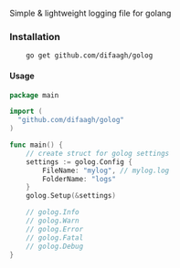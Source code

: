 Simple & lightweight logging file for golang


### Installation
```
    go get github.com/difaagh/golog
```

#### Usage

```go
package main

import (
  "github.com/difaagh/golog"
)

func main() {
    // create struct for golog settings
    settings := golog.Config {
        FileName: "mylog", // mylog.log
        FolderName: "logs"
    }
    golog.Setup(&settings)

    // golog.Info
    // golog.Warn
    // golog.Error
    // golog.Fatal
    // golog.Debug
}
```
